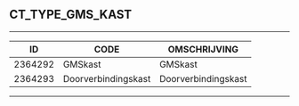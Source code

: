 ## CT_TYPE_GMS_KAST

***

|ID                              	|CODE          	|OMSCHRIJVING|
|------                          	|----          	|-----    |
|2364292|GMSkast|GMSkast|
|2364293|Doorverbindingskast|Doorverbindingskast|


***

